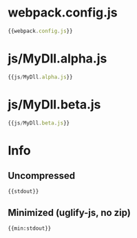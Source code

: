 # webpack.config.js

``` javascript
{{webpack.config.js}}
```

# js/MyDll.alpha.js

``` javascript
{{js/MyDll.alpha.js}}
```

# js/MyDll.beta.js

``` javascript
{{js/MyDll.beta.js}}
```

# Info

## Uncompressed

```
{{stdout}}
```

## Minimized (uglify-js, no zip)

```
{{min:stdout}}
```